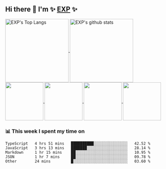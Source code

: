 ## Hi there 👋 I'm ✨ [EXP](https://exp-blog.com) ✨

<!--START_SECTION:github-readme-stats-->

<a href="https://exp-blog.com">
  <img height="200" align="center" src="https://github-readme-stats.vercel.app/api/top-langs/?username=lyy289065406&hide=HTML,CSS&theme=great-gatsby" alt="EXP's Top Langs" />
</a>
<a href="https://exp-blog.com">
  <img height="200" align="center" src="https://github-readme-stats.vercel.app/api?username=lyy289065406&count_private=true&show_icons=true&theme=nightowl" alt="EXP's github stats" />
</a>



<a href="https://github.com/lyy289065406/exp-blog">
  <img height="120" align="center" src="https://github-readme-stats.vercel.app/api/pin/?username=lyy289065406&repo=exp-blog&theme=nord" />
</a>    

<a href="https://github.com/lyy289065406/threat-broadcast">
  <img height="120" align="center" src="https://github-readme-stats.vercel.app/api/pin/?username=lyy289065406&repo=threat-broadcast&theme=nord" />
</a>    

<a href="https://github.com/lyy289065406/CTF-Solving-Reports">
  <img height="120" align="center" src="https://github-readme-stats.vercel.app/api/pin/?username=lyy289065406&repo=CTF-Solving-Reports&theme=nord" />
</a>

<a href="https://github.com/lyy289065406/POJ-Solving-Reports">
  <img height="120" align="center" src="https://github-readme-stats.vercel.app/api/pin/?username=lyy289065406&repo=POJ-Solving-Reports&theme=nord" />
</a>

<!--END_SECTION:github-readme-stats-->



<!--START_SECTION:weektime-->

### 📊 This week I spent my time on

```text
TypeScript   4 hrs 51 mins   ██████████░░░░░░░░░░░░░░░   42.52 % 
JavaScript   3 hrs 13 mins   ███████░░░░░░░░░░░░░░░░░░   28.14 % 
Markdown     1 hr 15 mins    ██░░░░░░░░░░░░░░░░░░░░░░░   10.95 % 
JSON         1 hr 7 mins     ██░░░░░░░░░░░░░░░░░░░░░░░   09.78 % 
Other        24 mins         █░░░░░░░░░░░░░░░░░░░░░░░░   03.60 %
```
<!--END_SECTION:weektime-->


<!--


**lyy289065406/lyy289065406** is a ✨ _special_ ✨ repository because its `README.md` (this file) appears on your GitHub profile.

Here are some ideas to get you started:

- 🔭 I’m currently working on ...
- 🌱 I’m currently learning ...
- 👯 I’m looking to collaborate on ...
- 🤔 I’m looking for help with ...
- 💬 Ask me about ...
- 📫 How to reach me: ...
- 😄 Pronouns: ...
- ⚡ Fun fact: ...



https://my.oschina.net/u/2446442/blog/4422846
https://juejin.im/post/6857655197020356621
https://simonwillison.net/2020/Jul/10/self-updating-profile-readme/
https://github.com/lyy289065406/gautamkrishnar
https://github.com/lyy289065406/simonw



<a href="https://github.com/timburgan/timburgan/issues/new?title=chess%7Cmove%7Ch4h5%7C3765&amp;body=Just+push+%27Submit+new+issue%27.+You+don%27t+need+to+do+anything+else.">H5</a>

-->
